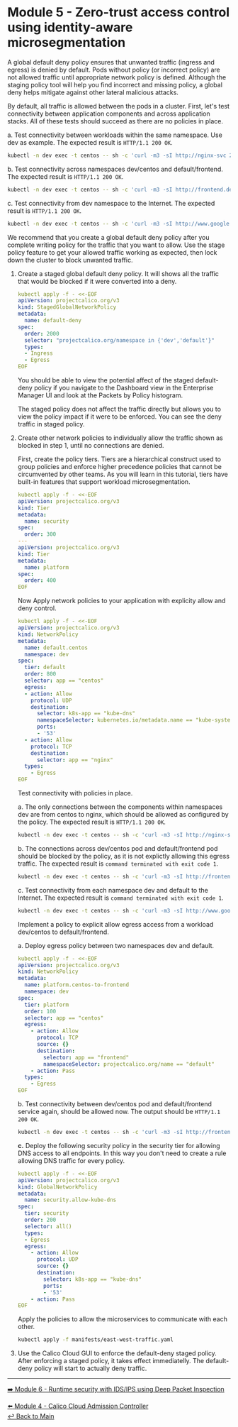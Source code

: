 # Module 5 - Zero-trust access control using identity-aware microsegmentation

A global default deny policy ensures that unwanted traffic (ingress and egress) is denied by default. Pods without policy (or incorrect policy) are not allowed traffic until appropriate network policy is defined. Although the staging policy tool will help you find incorrect and missing policy, a global deny helps mitigate against other lateral malicious attacks.

By default, all traffic is allowed between the pods in a cluster. First, let's test connectivity between application components and across application stacks. All of these tests should succeed as there are no policies in place.

a. Test connectivity between workloads within the same namespace. Use dev as example. The expected result is `HTTP/1.1 200 OK`.

   ```bash
   kubectl -n dev exec -t centos -- sh -c 'curl -m3 -sI http://nginx-svc 2>/dev/null | grep HTTP'
   ```

b. Test connectivity across namespaces dev/centos and default/frontend. The expected result is `HTTP/1.1 200 OK`.

   ```bash
   kubectl -n dev exec -t centos -- sh -c 'curl -m3 -sI http://frontend.default 2>/dev/null | grep HTTP'
   ```

c. Test connectivity from dev namespace to the Internet. The expected result is `HTTP/1.1 200 OK`.

   ```bash
   kubectl -n dev exec -t centos -- sh -c 'curl -m3 -sI http://www.google.com 2>/dev/null | grep HTTP'
   ```

We recommend that you create a global default deny policy after you complete writing policy for the traffic that you want to allow. Use the stage policy feature to get your allowed traffic working as expected, then lock down the cluster to block unwanted traffic.

1. Create a staged global default deny policy. It will shows all the traffic that would be blocked if it were converted into a deny.

   ```yaml
   kubectl apply -f - <<-EOF
   apiVersion: projectcalico.org/v3
   kind: StagedGlobalNetworkPolicy
   metadata:
     name: default-deny
   spec:
     order: 2000
     selector: "projectcalico.org/namespace in {'dev','default'}"
     types:
     - Ingress
     - Egress
   EOF
   ```

   You should be able to view the potential affect of the staged default-deny policy if you navigate to the Dashboard view in the Enterprise Manager UI and look at the Packets by Policy histogram.

   The staged policy does not affect the traffic directly but allows you to view the policy impact if it were to be enforced. You can see the deny traffic in staged policy.


2. Create other network policies to individually allow the traffic shown as blocked in step 1, until no connections are denied.
  
   First, create the policy tiers. Tiers are a hierarchical construct used to group policies and enforce higher precedence policies that cannot be circumvented by other teams. As you will learn in this tutorial, tiers have built-in features that support workload microsegmentation.

   ```yaml
   kubectl apply -f - <<-EOF   
   apiVersion: projectcalico.org/v3
   kind: Tier
   metadata:
     name: security
   spec:
     order: 300
   ---
   apiVersion: projectcalico.org/v3
   kind: Tier
   metadata:
     name: platform
   spec:
     order: 400
   EOF
   ```

   Now Apply network policies to your application with explicity allow and deny control.

   ```yaml
   kubectl apply -f - <<-EOF   
   apiVersion: projectcalico.org/v3
   kind: NetworkPolicy
   metadata:
     name: default.centos
     namespace: dev
   spec:
     tier: default
     order: 800
     selector: app == "centos"
     egress:
     - action: Allow
       protocol: UDP
       destination:
         selector: k8s-app == "kube-dns"
         namespaceSelector: kubernetes.io/metadata.name == "kube-system" 
         ports:
         - '53'
     - action: Allow
       protocol: TCP
       destination:
         selector: app == "nginx"
     types:
       - Egress
   EOF
   ```

   Test connectivity with policies in place.

   a. The only connections between the components within namespaces dev are from centos to nginx, which should be allowed as configured by the policy. The expected result is `HTTP/1.1 200 OK`.

   ```bash
   kubectl -n dev exec -t centos -- sh -c 'curl -m3 -sI http://nginx-svc 2>/dev/null | grep HTTP'
   ```

   b. The connections across dev/centos pod and default/frontend pod should be blocked by the policy, as it is not explictly allowing this egress traffic. The expected result is `command terminated with exit code 1`.
   
   ```bash   
   kubectl -n dev exec -t centos -- sh -c 'curl -m3 -sI http://frontend.default 2>/dev/null | grep HTTP'
   ```

   c. Test connectivity from each namespace dev and default to the Internet. The expected result is `command terminated with exit code 1`.
   
   ```bash   
   kubectl -n dev exec -t centos -- sh -c 'curl -m3 -sI http://www.google.com 2>/dev/null | grep HTTP'
   ```

   Implement a policy to explicit allow egress access from a workload dev/centos to default/frontend.
   
   a. Deploy egress policy between two namespaces dev and default.

   ```yaml
   kubectl apply -f - <<-EOF
   apiVersion: projectcalico.org/v3
   kind: NetworkPolicy
   metadata:
     name: platform.centos-to-frontend
     namespace: dev
   spec:
     tier: platform
     order: 100
     selector: app == "centos"
     egress:
       - action: Allow
         protocol: TCP
         source: {}
         destination:
           selector: app == "frontend"
           namespaceSelector: projectcalico.org/name == "default"
       - action: Pass
     types:
       - Egress
   EOF
   ```

   b. Test connectivity between dev/centos pod and default/frontend service again, should be allowed now. The output should be `HTTP/1.1 200 OK`.

   ```bash   
   kubectl -n dev exec -t centos -- sh -c 'curl -m3 -sI http://frontend.default 2>/dev/null | grep HTTP'
   ```

   **c.** Deploy the following security policy in the security tier for allowing DNS access to all endpoints. In this way you don't need to create a rule allowing DNS traffic for every policy.

   ```yaml
   kubectl apply -f - <<-EOF
   apiVersion: projectcalico.org/v3
   kind: GlobalNetworkPolicy
   metadata:
     name: security.allow-kube-dns
   spec:
     tier: security
     order: 200
     selector: all()
     types:
     - Egress    
     egress:
       - action: Allow
         protocol: UDP
         source: {}
         destination:
           selector: k8s-app == "kube-dns"
           ports:
           - '53'
       - action: Pass
   EOF
   ```

   Apply the policies to allow the microservices to communicate with each other.

   ```bash
   kubectl apply -f manifests/east-west-traffic.yaml
   ```

3. Use the Calico Cloud GUI to enforce the default-deny staged policy. After enforcing a staged policy, it takes effect immediatelly. The default-deny policy will start to actually deny traffic.
   
---

[:arrow_right: Module 6 - Runtime security with IDS/IPS using Deep Packet Inspection](/modules/module-6-runtime-sec.md)  <br>

[:arrow_left: Module 4 - Calico Cloud Admission Controller](/modules/module-4-admission-controller.md)  
[:leftwards_arrow_with_hook: Back to Main](/README.md) 